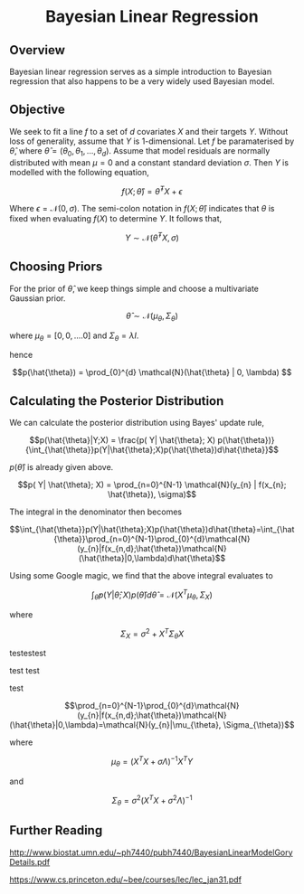 
# <center>Bayesian Linear Regression</center>

## Overview
Bayesian linear regression serves as a simple introduction to Bayesian regression that also happens to be a very widely used Bayesian model.

## Objective
We seek to fit a line $f$ to a set of $d$ covariates $X$ and their targets $Y$. Without loss of generality, assume that $Y$ is 1-dimensional. Let $f$ be paramaterised by $\hat{\theta}$, where $\hat{\theta} = (\theta_{0}, \theta_{1},...,\theta_{d})$. Assume that model residuals are normally distributed with mean $\mu = 0$ and a constant standard deviation $\sigma$. Then $Y$ is modelled with the following equation,

$$f(X; \hat{\theta}) = \hat{\theta}^{T} X + \epsilon$$

Where $\epsilon = \mathcal{N}(0, \sigma)$. The semi-colon notation in $f(X; \hat{\theta})$ indicates that $\theta$ is fixed when evaluating $f(X)$ to determine $Y$. It follows that,

$$ Y \sim \mathcal{N}(\hat{\theta}^{T} X, \sigma)$$

## Choosing Priors
For the prior of $\hat{\theta}$, we keep things simple and choose a multivariate Gaussian prior.

$$\hat{\theta} \sim \mathcal{N}(\mu_{\theta}, \Sigma_{\theta})$$

where $\mu_{\theta} = [0,0,....0]$ and $\Sigma_{\theta} = \lambda I$.

hence

$$p(\hat{\theta}) = \prod_{0}^{d} \mathcal{N}(\hat{\theta} | 0, \lambda) $$

## Calculating the Posterior Distribution
We can calculate the posterior distribution using Bayes' update rule,

$$p(\hat{\theta}|Y;X) = \frac{p( Y| \hat{\theta}; X) p(\hat{\theta})}{\int_{\hat{\theta}}p(Y|\hat{\theta};X)p(\hat{\theta})d\hat{\theta}}$$

$p(\hat{\theta})$ is already given above. 

$$p( Y| \hat{\theta}; X) = \prod_{n=0}^{N-1} \mathcal{N}(y_{n} | f(x_{n}; \hat{\theta}), \sigma)$$

The integral in the denominator then becomes

$$\int_{\hat{\theta}}p(Y|\hat{\theta};X)p(\hat{\theta})d\hat{\theta}=\int_{\hat{\theta}}\prod_{n=0}^{N-1}\prod_{0}^{d}\mathcal{N}(y_{n}|f(x_{n,d};\hat{\theta})\mathcal{N}(\hat{\theta}|0,\lambda)d\hat{\theta}$$

Using some Google magic, we find that the above integral evaluates to

$$\int_{\hat{\theta}}p(Y|\hat{\theta};X)p(\hat{\theta})d\hat{\theta} = \mathcal{N}(X^{T}\mu_{\theta}, \Sigma_{X})$$

where 

$$\Sigma_{X} = \sigma^{2} + X^{T}\Sigma_{\theta}X$$



testestest

test
test

test

$$\prod_{n=0}^{N-1}\prod_{0}^{d}\mathcal{N}(y_{n}|f(x_{n,d};\hat{\theta})\mathcal{N}(\hat{\theta}|0,\lambda)=\mathcal{N}(y_{n}|\mu_{\theta}, \Sigma_{\theta})$$

where

$$\mu_{\theta} = (X^{T}X + \sigma\Lambda)^{-1}X^{T}Y$$

and

$$\Sigma_{\theta} = \sigma^{2}(X^{T}X + \sigma^{2}\Lambda)^{-1}$$

## Further Reading

http://www.biostat.umn.edu/~ph7440/pubh7440/BayesianLinearModelGoryDetails.pdf

https://www.cs.princeton.edu/~bee/courses/lec/lec_jan31.pdf
